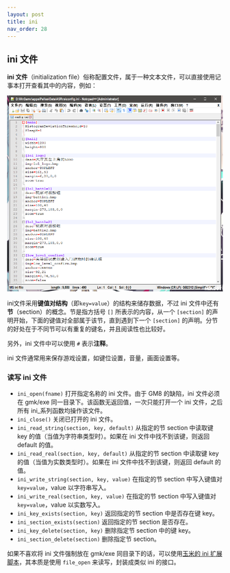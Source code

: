 ```yaml
---
layout: post
title: ini
nav_order: 28
---
```


## ini 文件

**ini 文件**（initialization file）俗称配置文件，属于一种文本文件，可以直接使用记事本打开查看其中的内容，例如：

![INI File](/assets/images/ini/ini_file.png)

ini文件采用**键值对结构**（即`key=value`）的结构来储存数据，不过 ini 文件中还有**节**（section）的概念。节是指方括号 `[]` 所表示的内容，从一个 `[section]` 的声明开始，下面的键值对全部属于该节，直到遇到下一个 `[section]` 的声明。分节的好处在于不同节可以有重复的键名，并且阅读性也比较好。

另外，ini 文件中可以使用 `#` 表示**注释**。

ini 文件通常用来保存游戏设置，如键位设置，音量，画面设置等。

### 读写 ini 文件

* `ini_open(fname)` 打开指定名称的 ini 文件。由于 GM8 的缺陷，ini 文件必须在 gmk/exe 同一目录下。该函数无返回值，一次只能打开一个 ini 文件，之后所有 ini_系列函数均操作该文件。
* `ini_close()` 关闭已打开的 ini 文件。
* `ini_read_string(section, key, default)` 从指定的节 section 中读取键 key 的值（当值为字符串类型时）。如果在 ini 文件中找不到该键，则返回 default 的值。
* `ini_read_real(section, key, default)` 从指定的节 section 中读取键 key 的值（当值为实数类型时）。如果在 ini 文件中找不到该键，则返回 default 的值。
* `ini_write_string(section, key, value)` 在指定的节 section 中写入键值对 `key=value`，value 以字符串写入。
* `ini_write_real(section, key, value)` 在指定的节 section 中写入键值对 `key=value`，value 以实数写入。
* `ini_key_exists(section, key)` 返回指定的节 section 中是否存在键 key。
* `ini_section_exists(section)` 返回指定的节 section 是否存在。
* `ini_key_delete(section, key)` 删除指定节 section 中的键 key。
* `ini_section_delete(section)` 删除指定节 section。

如果不喜欢将 ini 文件强制放在 gmk/exe 同目录下的话，可以使用[玉米的 ini 扩展脚本](https://www.magecorn.com/p/248.shtml)，其本质是使用 `file_open` 来读写，封装成类似 ini 的接口。
